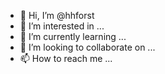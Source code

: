 - 👋 Hi, I’m @hhforst
- 👀 I’m interested in ...
- 🌱 I’m currently learning ...
- 💞️ I’m looking to collaborate on ...
- 📫 How to reach me ...

<!---
hhforst/hhforst is a ✨ special ✨ repository because its `README.md` (this file) appears on your GitHub profile.
You can click the Preview link to take a look at your changes.
--->
